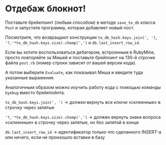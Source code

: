 # Отдебаж блокнот!

Поставьте брейкпоинт (любым способом) в методе `save_to_db` класса `Post` и запустите программу, которая добавляет новый пост.

Посмотрите, что возвращают конструкции `to_db_hash.keys.join(', ')`, `'?,'*to_db_hash.keys.size).chomp(',')` и `db.last_insert_row_id`.


<div class="rubyrush-task-hint">

Если вы хотите воспользоваться дебагером, встроенным в RubyMine, просто повторяйте за Мишей и поставьте брейпоинт 
на 130-й строчке файла `post.rb` (номер строки зависит от вашей версии кода). 

А потом выберите `Evaluate`, как показывал Миша и введите туда указанные выражения.

Аналогичным образом можно изучить работу кода с помощью команды `byebug` вместо брейкпойнта.

</div>


<div class="rubyrush-task-answer">

`to_db_hash.keys.join(', ')` -> должен вернуть все ключи «склеенные» в строчку через запятые

`'?,'*to_db_hash.keys.size).chomp(',')` -> должен вернуть знаки вопроса «склеенные» в строчку через запятые, но без запятой в конце

`db.last_insert_row_id` -> идентификатор только что сделанного INSERT-а или ничего, если не произошло вставки в базу


</div>
